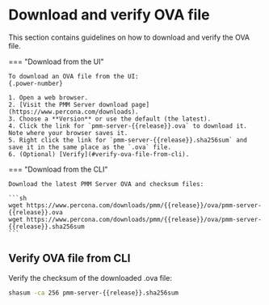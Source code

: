 # Download and verify OVA file

This section contains guidelines on how to download and verify the OVA file.

=== "Download from the UI"

    To download an OVA file from the UI:
    {.power-number}

    1. Open a web browser.
    2. [Visit the PMM Server download page](https://www.percona.com/downloads).
    3. Choose a **Version** or use the default (the latest).
    4. Click the link for `pmm-server-{{release}}.ova` to download it. Note where your browser saves it.
    5. Right click the link for `pmm-server-{{release}}.sha256sum` and save it in the same place as the `.ova` file.
    6. (Optional) [Verify](#verify-ova-file-from-cli).


=== "Download from the CLI"

    Download the latest PMM Server OVA and checksum files:

    ```sh
    wget https://www.percona.com/downloads/pmm/{{release}}/ova/pmm-server-{{release}}.ova
    wget https://www.percona.com/downloads/pmm/{{release}}/ova/pmm-server-{{release}}.sha256sum
    ```

## Verify OVA file from CLI

Verify the checksum of the downloaded .ova file:

```sh
shasum -ca 256 pmm-server-{{release}}.sha256sum
```

